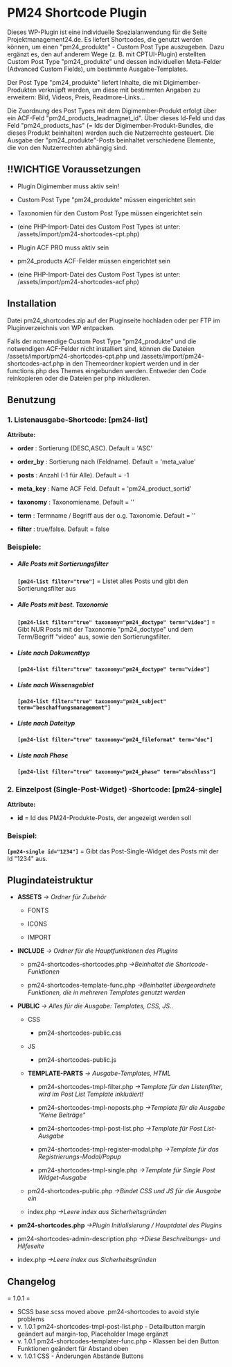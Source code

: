 # PM24 Shortcode Plugin

Dieses WP-Plugin ist eine individuelle Spezialanwendung für die Seite Projektmanagement24.de. Es liefert Shortcodes, die genutzt werden können, um einen "pm24_produkte" - Custom Post Type auszugeben. Dazu ergänzt es, den auf anderem Wege (z. B. mit CPTUI-Plugin) erstellten Custom Post Type "pm24_produkte" und dessen individuellen Meta-Felder (Advanced Custom Fields), um bestimmte Ausgabe-Templates.

Der Post Type "pm24_produkte" liefert Inhalte, die mit Digimember-Produkten verknüpft werden, um diese mit bestimmten Angaben zu erweitern: Bild, Videos, Preis, Readmore-Links...

Die Zuordnung des Post Types mit dem Digimember-Produkt erfolgt über ein ACF-Feld "pm24_products_leadmagnet_id". Über dieses Id-Feld und das Feld "pm24_products_has" (= Ids der Digimember-Produkt-Bundles, die dieses Produkt beinhalten) werden auch die Nutzerrechte gesteuert. Die Ausgabe der "pm24_produkte"-Posts beinhaltet verschiedene Elemente, die von den Nutzerrechten abhängig sind.

## !!WICHTIGE Voraussetzungen

- Plugin Digimember muss aktiv sein!

- Custom Post Type "pm24_produkte" müssen eingerichtet sein

- Taxonomien für den Custom Post Type müssen eingerichtet sein

- (eine PHP-Import-Datei des Custom Post Types ist unter: /assets/import/pm24-shortcodes-cpt.php)

- Plugin ACF PRO muss aktiv sein

- pm24_products ACF-Felder müssen eingerichtet sein

- (eine PHP-Import-Datei des Custom Post Types ist unter: /assets/import/pm24-shortcodes-acf.php)

## Installation

Datei pm24_shortcodes.zip auf der Pluginseite hochladen oder per FTP im Pluginverzeichnis von WP entpacken.

Falls der notwendige Custom Post Type "pm24_produkte" und die notwendigen ACF-Felder nicht installiert sind, können die Dateien /assets/import/pm24-shortcodes-cpt.php und /assets/import/pm24-shortcodes-acf.php in den Themeordner kopiert werden und in der functions.php des Themes eingebunden werden. Entweder den Code reinkopieren oder die Dateien per php inkludieren.

## Benutzung

### 1. Listenausgabe-Shortcode: [pm24-list]

**Attribute:**

- **order** : Sortierung (DESC,ASC). Default = 'ASC'

- **order_by** : Sortierung nach (Feldname). Default = 'meta_value'

- **posts** : Anzahl (-1 für Alle). Default = -1

- **meta_key** : Name ACF Feld. Default = 'pm24_product_sortid'

- **taxonomy** : Taxonomiename. Default = ''

- **term** : Termname / Begriff aus der o.g. Taxonomie. Default = ''

- **filter** : true/false. Default = false

### Beispiele:

- ##### Alle Posts mit Sortierungsfilter
  **`[pm24-list filter="true"]`** = Listet alles Posts und gibt den Sortierungsfilter aus
- ##### Alle Posts mit best. Taxonomie
  **`[pm24-list filter="true" taxonomy="pm24_doctype" term="video"]`** = Gibt NUR Posts mit der Taxonomie "pm24_doctype" und dem Term/Begriff "video" aus, sowie den Sortierungsfilter.
- ##### Liste nach Dokumenttyp
  **`[pm24-list filter="true" taxonomy="pm24_doctype" term="video"]`**
- ##### Liste nach Wissensgebiet
  **`[pm24-list filter="true" taxonomy="pm24_subject" term="beschaffungsmanagement"]`**
- ##### Liste nach Dateityp
  **`[pm24-list filter="true" taxonomy="pm24_fileformat" term="doc"]`**
- ##### Liste nach Phase
  **`[pm24-list filter="true" taxonomy="pm24_phase" term="abschluss"]`**

### 2. Einzelpost (Single-Post-Widget) -Shortcode: [pm24-single]

**Attribute:**

- **id** = Id des PM24-Produkte-Posts, der angezeigt werden soll

### Beispiel:

**`[pm24-single id="1234"]`** = Gibt das Post-Single-Widget des Posts mit der Id "1234" aus.

## Plugindateistruktur

- **ASSETS** _-> Ordner für Zubehör_

  - FONTS

  - ICONS

  - IMPORT

- **INCLUDE** _-> Ordner für die Hauptfunktionen des Plugins_

  - pm24-shortcodes-shortcodes.php _->Beinhaltet die Shortcode-Funktionen_

  - pm24-shortcodes-template-func.php _->Beinhaltet übergeordnete Funktionen, die in mehreren Templates genutzt werden_

- **PUBLIC** _-> Alles für die Ausgabe: Templates, CSS, JS.._

  - CSS

    - pm24-shortcodes-public.css

  - JS

    - pm24-shortcodes-public.js

  - **TEMPLATE-PARTS** _-> Ausgabe-Templates, HTML_

    - pm24-shortcodes-tmpl-filter.php _->Template für den Listenfilter, wird im Post List Template inkludiert!_

    - pm24-shortcodes-tmpl-noposts.php _->Template für die Ausgabe "Keine Beiträge"_

    - pm24-shortcodes-tmpl-post-list.php _->Template für Post List-Ausgabe_

    - pm24-shortcodes-tmpl-register-modal.php _->Template für das Registrierungs-Modal/Popup_

    - pm24-shortcodes-tmpl-single.php _->Template für Single Post Widget-Ausgabe_

  - pm24-shortcodes-public.php _->Bindet CSS und JS für die Ausgabe ein_

  - index.php _->Leere index aus Sicherheitsgründen_

- **pm24-shortcodes.php** _->Plugin Initialisierung / Hauptdatei des Plugins_
- pm24-shortcodes-admin-description.php _->Diese Beschreibungs- und Hilfeseite_

- index.php _->Leere index aus Sicherheitsgründen_

## Changelog

= 1.0.1 =

- SCSS base.scss moved above .pm24-shortcodes to avoid style problems
- v. 1.0.1 pm24-shortcodes-tmpl-post-list.php - Detailbutton margin geändert auf margin-top, Placeholder Image ergänzt
- v. 1.0.1 pm24-shortcodes-templater-func.php - Klassen bei den Button Funktionen geändert für Abstand oben
- v. 1.0.1 CSS - Änderungen Abstände Buttons
